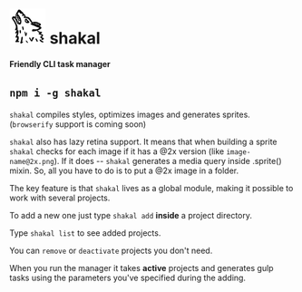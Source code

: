 # ![alt text](https://raw.githubusercontent.com/creedencewright/shakal/master/assets/icon.png "shakal") shakal
#### Friendly CLI task manager
```npm i -g shakal```
---

`shakal` compiles styles, optimizes images and generates sprites. (`browserify` support is coming soon)

`shakal` also has lazy retina support. It means that when building a sprite `shakal` checks for each image if it has a @2x version (like `image-name@2x.png`). If it does -- `shakal` generates a media query inside .sprite() mixin. So, all you have to do is to put a @2x image in a folder. 


The key feature is that `shakal` lives as a global module, making it possible to work with several projects. 

To add a new one just type `shakal add` **inside** a project directory.

Type `shakal list` to see added projects.

You can `remove` or `deactivate` projects you don't need.

When you run the manager it takes **active** projects and generates gulp tasks using the parameters you've specified during the adding.
